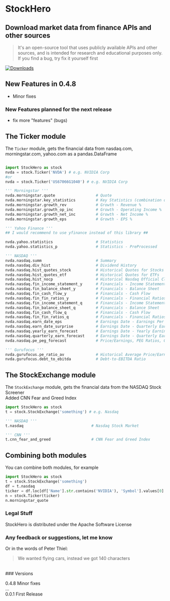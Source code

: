 # StockHero  
## Download market data from finance APIs and other sources
> It's an open-source tool that uses publicly available APIs and other sources, and is intended for research and educational purposes only.<br>
> If you find a bug, try fix it yourself first
  
[![Downloads](https://static.pepy.tech/badge/StockHero)](https://pepy.tech/project/StockHero)

## New Features in 0.4.8
* Minor fixes

### New Features planned for the next release
- fix more "features" (bugs)

## The Ticker module
The ```Ticker``` module, gets the financial data from nasdaq.com, morningstar.com, yahoo.com as a pandas.DataFrame <br>

```python

import StockHero as stock
nvda = stock.Ticker('NVDA') # e.g. NVIDIA Corp
#or
nvda = stock.Ticker('US67066G1040') # e.g. NVIDIA Corp

''' Morningstar '''
nvda.morningstar.quote                  # Quote
nvda.morningstar.key_statistics         # Key Statistics (combination of the ones below)
nvda.morningstar.growth_rev             # Growth - Revenue %
nvda.morningstar.growth_op_inc          # Growth - Operating Income %
nvda.morningstar.growth_net_inc         # Growth - Net Income %
nvda.morningstar.growth_eps             # Growth - EPS %

''' Yahoo Finance '''
## I would recommend to use yfinance instead of this library ##

nvda.yahoo.statistics                   # Statistics
nvda.yahoo.statistics_p                 # Statistics - PreProcessed

''' NASDAQ '''
nvda.nasdaq.summ                        # Summary
nvda.nasdaq.div_hist                    # Dividend History
nvda.nasdaq.hist_quotes_stock           # Historical Quotes for Stocks
nvda.nasdaq.hist_quotes_etf             # Historical Quotes for ETFs
nvda.nasdaq.hist_nocp                   # Historical Nasdaq Official Closing Price (NOCP)
nvda.nasdaq.fin_income_statement_y      # Financials - Income Statement - Yearly
nvda.nasdaq.fin_balance_sheet_y         # Financials - Balance Sheet    - Yearly
nvda.nasdaq.fin_cash_flow_y             # Financials - Cash Flow        - Yearly
nvda.nasdaq.fin_fin_ratios_y            # Financials - Financial Ratios - Yearly
nvda.nasdaq.fin_income_statement_q      # Financials - Income Statement - Quarterly
nvda.nasdaq.fin_balance_sheet_q         # Financials - Balance Sheet    - Quarterly
nvda.nasdaq.fin_cash_flow_q             # Financials - Cash Flow        - Quarterly
nvda.nasdaq.fin_fin_ratios_q            # Financials - Financial Ratios - Quarterly
nvda.nasdaq.earn_date_eps               # Earnings Date - Earnings Per Share
nvda.nasdaq.earn_date_surprise          # Earnings Date - Quarterly Earnings Surprise Amount
nvda.nasdaq.yearly_earn_forecast        # Earnings Date - Yearly Earnings Forecast 
nvda.nasdaq.quarterly_earn_forecast     # Earnings Date - Quarterly Earnings Forecast 
nvda.nasdaq.pe_peg_forecast             # Price/Earnings, PEG Ratios, Growth Rates Forecast

''' Gurufocus '''
nvda.gurufocus.pe_ratio_av              # Historical Average Price/Earnings-Ratio
nvda.gurufocus.debt_to_ebitda           # Debt-to-EBITDA Ratio
```

## The StockExchange module
The ```StockExchange``` module, gets the financial data from the NASDAQ Stock Screener <br>
Added CNN Fear and Greed Index

```python
import StockHero as stock
t = stock.StockExchange('something') # e.g. Nasdaq

''' NASDAQ '''
t.nasdaq                              # Nasdaq Stock Market

''' CNN '''
t.cnn_fear_and_greed                  # CNN Fear and Greed Index
```

## Combining both modules
You can combine both modules, for example
```python
import StockHero as stock
t = stock.StockExchange('something')
df = t.nasdaq
ticker = df.loc[df['Name'].str.contains('NVIDIA'), 'Symbol'].values[0]
n = stock.Ticker(ticker)
n.morningstar_quote
```

### Legal Stuff
StockHero is distributed under the Apache Software License
<br>
### Any feedback or suggestions, let me know
Or in the words of Peter Thiel:
> We wanted flying cars, instead we got 140 characters
<br>
### Versions

0.4.8  Minor fixes <br>
... <br>
0.0.1  First Release